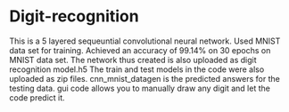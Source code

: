 # Digit-recognition
This is a 5 layered sequeuntial convolutional neural network.
Used MNIST data set for training.
Achieved an accuracy of 99.14% on 30 epochs on MNIST data set.
The network thus created is also uploaded as digit recognition model.h5
The train and test models in the code were also uploaded as zip files.
cnn_mnist_datagen is the predicted answers for the testing data.
gui code allows you to manually draw any digit and let the code predict it.
